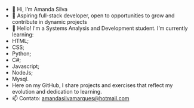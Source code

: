 - 👋 Hi, I’m Amanda Silva
- 👀 Aspiring full-stack developer, open to opportunities to grow and contribute in dynamic projects
- 🌱 Hello! I'm a Systems Analysis and Development student. I’m currently learning:
- HTML;
- CSS;
- Python;
- C#;
- Javascript;
- NodeJs;
- Mysql.
- Here on my GitHub, I share projects and exercises that reflect my evolution and dedication to learning.
- 📫 Contato: amandasilvamarques@hotmail.com


<!---
Amanda-Silva-Dev/Amanda-Silva-Dev is a ✨ special ✨ repository because its `README.md` (this file) appears on your GitHub profile.
You can click the Preview link to take a look at your changes.
--->
